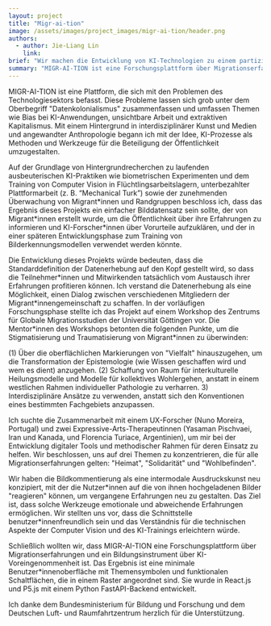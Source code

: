 ```yaml
---
layout: project
title: "Migr-ai-tion"
image: /assets/images/project_images/migr-ai-tion/header.png
authors:
  - author: Jie-Liang Lin
    link:
brief: "Wir machen die Entwicklung von KI-Technologien zu einem partizipatorischen Prozess."
summary: "MIGR-AI-TION ist eine Forschungsplattform über Migrationserfahrungen und ein Bildungsinstrument über KI-Voreingenommenheit."
---
```


MIGR-AI-TION ist eine Plattform, die sich mit den Problemen des Technologiesektors befasst. Diese Probleme lassen sich grob unter dem Oberbegriff "Datenkolonialismus" zusammenfassen und umfassen Themen wie Bias bei KI-Anwendungen, unsichtbare Arbeit und extraktiven Kapitalismus. Mit einem Hintergrund in interdisziplinärer Kunst und Medien und angewandter Anthropologie begann ich mit der Idee, KI-Prozesse als Methoden und Werkzeuge für die Beteiligung der Öffentlichkeit umzugestalten.

Auf der Grundlage von Hintergrundrecherchen zu laufenden ausbeuterischen KI-Praktiken wie biometrischen Experimenten und dem Training von Computer Vision in Flüchtlingsarbeitslagern, unterbezahlter Plattformarbeit (z. B. “Mechanical Turk”) sowie der zunehmenden Überwachung von Migrant\*innen und Randgruppen beschloss ich, dass das Ergebnis dieses Projekts ein einfacher Bilddatensatz sein sollte, der von Migrant\*innen erstellt wurde, um die Öffentlichkeit über ihre Erfahrungen zu informieren und KI-Forscher\*innen über Vorurteile aufzuklären, und der in einer späteren Entwicklungsphase zum Training von Bilderkennungsmodellen verwendet werden könnte.

Die Entwicklung dieses Projekts würde bedeuten, dass die Standarddefinition der Datenerhebung auf den Kopf gestellt wird, so dass die Teilnehmer\*innen und Mitwirkenden tatsächlich vom Austausch ihrer Erfahrungen profitieren können. Ich verstand die Datenerhebung als eine Möglichkeit, einen Dialog zwischen verschiedenen Mitgliedern der Migrant\*innengemeinschaft zu schaffen. In der vorläufigen Forschungsphase stellte ich das Projekt auf einem Workshop des Zentrums für Globale Migrationsstudien der Universität Göttingen vor. Die Mentor\*innen des Workshops betonten die folgenden Punkte, um die Stigmatisierung und Traumatisierung von Migrant\*innen zu überwinden:

(1) Über die oberflächlichen Markierungen von "Vielfalt" hinauszugehen, um die Transformation der Epistemologie (wie Wissen geschaffen wird und wem es dient) anzugehen.
(2) Schaffung von Raum für interkulturelle Heilungsmodelle und Modelle für kollektives Wohlergehen, anstatt in einem westlichen Rahmen individueller Pathologie zu verharren. 3) Interdisziplinäre Ansätze zu verwenden, anstatt sich den Konventionen eines bestimmten Fachgebiets anzupassen.

Ich suchte die Zusammenarbeit mit einem UX-Forscher (Nuno Moreira, Portugal) und zwei Expressive-Arts-Therapeutinnen (Yasaman Pischvaei, Iran und Kanada, und Florencia Turiace, Argentinien), um mir bei der Entwicklung digitaler Tools und methodischer Rahmen für deren Einsatz zu helfen. Wir beschlossen, uns auf drei Themen zu konzentrieren, die für alle Migrationserfahrungen gelten: "Heimat", "Solidarität" und "Wohlbefinden".

Wir haben die Bildkommentierung als eine intermodale Ausdruckskunst neu konzipiert, mit der die Nutzer\*innen auf die von ihnen hochgeladenen Bilder "reagieren" können, um vergangene Erfahrungen neu zu gestalten. Das Ziel ist, dass solche Werkzeuge emotionale und abweichende Erfahrungen ermöglichen. Wir stellten uns vor, dass die Schnittstelle benutzer\*innenfreundlich sein und das Verständnis für die technischen Aspekte der Computer Vision und des KI-Trainings erleichtern würde.

Schließlich wollten wir, dass MIGR-AI-TION eine Forschungsplattform über Migrationserfahrungen und ein Bildungsinstrument über KI-Voreingenommenheit ist. Das Ergebnis ist eine minimale Benutzer\*innenoberfläche mit Themensymbolen und funktionalen Schaltflächen, die in einem Raster angeordnet sind. Sie wurde in React.js und P5.js mit einem Python FastAPI-Backend entwickelt.

Ich danke dem Bundesministerium für Bildung und Forschung und dem Deutschen Luft- und Raumfahrtzentrum herzlich für die Unterstützung.
